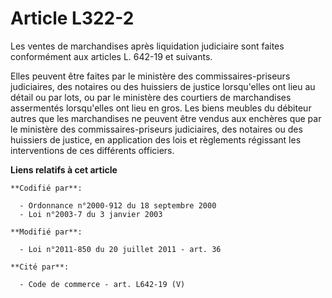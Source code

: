 # Article L322-2

Les ventes de marchandises après liquidation judiciaire sont faites conformément aux articles L. 642-19 et suivants. 

Elles peuvent être faites par le ministère des commissaires-priseurs judiciaires, des notaires ou des huissiers de justice
lorsqu'elles ont lieu au détail ou par lots, ou par le ministère des courtiers de marchandises assermentés lorsqu'elles ont
lieu en gros. Les biens meubles du débiteur autres que les marchandises ne peuvent être vendus aux enchères que par le
ministère des commissaires-priseurs judiciaires, des notaires ou des huissiers de justice, en application des lois et
règlements régissant les interventions de ces différents officiers.

**Liens relatifs à cet article**

	**Codifié par**:

	  - Ordonnance n°2000-912 du 18 septembre 2000
	  - Loi n°2003-7 du 3 janvier 2003

	**Modifié par**:

	  - Loi n°2011-850 du 20 juillet 2011 - art. 36

	**Cité par**:

	  - Code de commerce - art. L642-19 (V)
